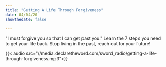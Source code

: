 ```yaml
---
title: "Getting A Life Through Forgiveness"
date: 04/04/20
showthedate: false

---
```


"I must forgive you so that I can get past you." Learn the 7 steps you need to get your life back. Stop living in the past, reach out for your future!
<!--more-->
{{< audio src="//media.declaretheword.com/sword_radio/getting-a-life-through-forgiveness.mp3">}}
